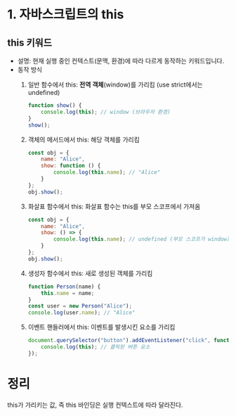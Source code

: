 # 1. 자바스크립트의 this

## this 키워드

- 설명: 현재 실행 중인 컨텍스트(문맥, 환경)에 따라 다르게 동작하는 키워드입니다.
- 동작 방식
	1. 일반 함수에서 this: **전역 객체**(window)를 가리킴 
	   (use strict에서는 undefined)
		```js
		function show() {
		    console.log(this); // window (브라우저 환경)
		}
		show();
		```

	2. 객체의 메서드에서 this: 해당 객체를 가리킴
		```js
		const obj = {
		    name: "Alice",
		    show: function () {
		        console.log(this.name); // "Alice"
		    }
		};
		obj.show();
		```

	3. 화살표 함수에서 this: 화살표 함수는 this를 부모 스코프에서 가져옴
		```js
		const obj = {
		    name: "Alice",
		    show: () => {
		        console.log(this.name); // undefined (부모 스코프가 window)
		    }
		};
		obj.show();
		```

	4. 생성자 함수에서 this: 새로 생성된 객체를 가리킴
		```js
		function Person(name) {
		    this.name = name;
		}
		const user = new Person("Alice");
		console.log(user.name); // "Alice"
		```

	5. 이벤트 핸들러에서 this: 이벤트를 발생시킨 요소를 가리킴
		```js
		document.querySelector("button").addEventListener("click", function() {
		    console.log(this); // 클릭된 버튼 요소
		});
		```

# 정리
this가 가리키는 값, 즉 this 바인딩은 실행 컨텍스트에 따라 달라진다.